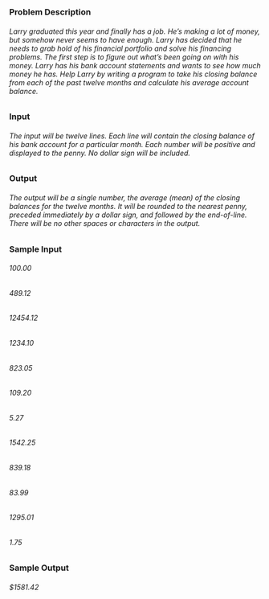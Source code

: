 ### Problem Description
###### Larry graduated this year and finally has a job. He’s making a lot of money, but somehow never seems to have enough. Larry has decided that he needs to grab hold of his financial portfolio and solve his financing problems. The first step is to figure out what’s been going on with his money. Larry has his bank account statements and wants to see how much money he has. Help Larry by writing a program to take his closing balance from each of the past twelve months and calculate his average account balance.
 

### Input
###### The input will be twelve lines. Each line will contain the closing balance of his bank account for a particular month. Each number will be positive and displayed to the penny. No dollar sign will be included.
 

### Output
###### The output will be a single number, the average (mean) of the closing balances for the twelve months. It will be rounded to the nearest penny, preceded immediately by a dollar sign, and followed by the end-of-line. There will be no other spaces or characters in the output.
 

### Sample Input
###### 100.00 
###### 489.12 
###### 12454.12 
###### 1234.10 
###### 823.05 
###### 109.20 
###### 5.27 
###### 1542.25 
###### 839.18 
###### 83.99 
###### 1295.01 
###### 1.75
 

### Sample Output
###### $1581.42
